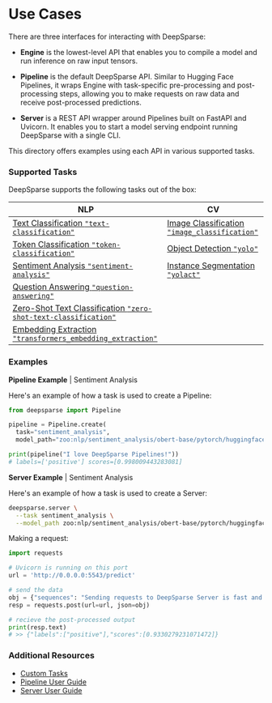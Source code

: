 # Use Cases

There are three interfaces for interacting with DeepSparse:

- **Engine** is the lowest-level API that enables you to compile a model and run inference on raw input tensors.

- **Pipeline** is the default DeepSparse API. Similar to Hugging Face Pipelines, it wraps Engine with task-specific pre-processing and post-processing steps, allowing you to make requests on raw data and receive post-processed predictions.

- **Server** is a REST API wrapper around Pipelines built on FastAPI and Uvicorn. It enables you to start a model serving endpoint running DeepSparse with a single CLI.

This directory offers examples using each API in various supported tasks. 

### Supported Tasks

DeepSparse supports the following tasks out of the box:

|          NLP          |            CV             |
|-----------------------|---------------------------|
| [Text Classification `"text-classification"`](nlp/text-classification.md)     | [Image Classification `"image_classification"`](cv/image-classification.md)     |
| [Token Classification `"token-classification"`](nlp/token-classification.md)  | [Object Detection `"yolo"`](cv/object-detection-yolov5.md)    |
| [Sentiment Analysis `"sentiment-analysis"`](nlp/sentiment-analysis.md)        | [Instance Segmentation `"yolact"`](cv/image-segmentation-yolact.md)        |
| [Question Answering `"question-answering"`](nlp/question-answering.md)        |                                                                         |
| [Zero-Shot Text Classification `"zero-shot-text-classification"`](nlp/zero-shot-text-classification.md) |                                               |
| [Embedding Extraction `"transformers_embedding_extraction"`](nlp/transformers-embedding-extraction.md) |                                               |

### Examples

**Pipeline Example** | Sentiment Analysis

Here's an example of how a task is used to create a Pipeline:

```python
from deepsparse import Pipeline

pipeline = Pipeline.create(
  task="sentiment_analysis",
  model_path="zoo:nlp/sentiment_analysis/obert-base/pytorch/huggingface/sst2/pruned90_quant-none")

print(pipeline("I love DeepSparse Pipelines!"))
# labels=['positive'] scores=[0.998009443283081]
```

**Server Example** | Sentiment Analysis

Here's an example of how a task is used to create a Server:

```bash
deepsparse.server \
  --task sentiment_analysis \
  --model_path zoo:nlp/sentiment_analysis/obert-base/pytorch/huggingface/sst2/pruned90_quant-none
```

Making a request:

```python
import requests

# Uvicorn is running on this port
url = 'http://0.0.0.0:5543/predict'

# send the data
obj = {"sequences": "Sending requests to DeepSparse Server is fast and easy!"}
resp = requests.post(url=url, json=obj)

# recieve the post-processed output
print(resp.text)
# >> {"labels":["positive"],"scores":[0.9330279231071472]}
```

### Additional Resources

- [Custom Tasks](../user-guide/deepsparse-pipelines.md#custom-use-case)
- [Pipeline User Guide](../user-guide/deepsparse-pipelines.md)
- [Server User Guide](../user-guide/deepsparse-server.md)

